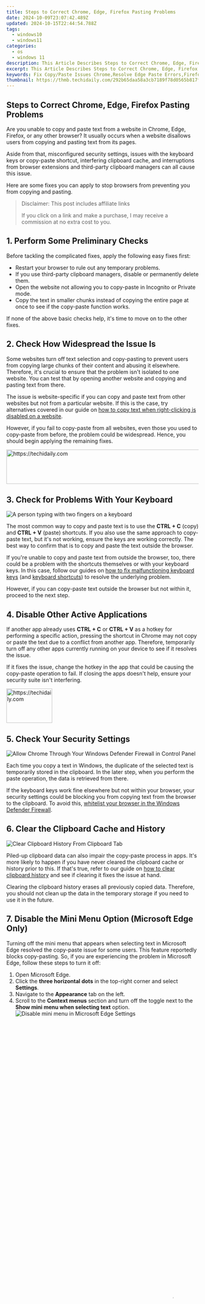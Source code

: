 ```yaml
---
title: Steps to Correct Chrome, Edge, Firefox Pasting Problems
date: 2024-10-09T23:07:42.489Z
updated: 2024-10-15T22:44:54.788Z
tags:
  - windows10
  - windows11
categories:
  - os
  - windows 11
description: This Article Describes Steps to Correct Chrome, Edge, Firefox Pasting Problems
excerpt: This Article Describes Steps to Correct Chrome, Edge, Firefox Pasting Problems
keywords: Fix Copy/Paste Issues Chrome,Resolve Edge Paste Errors,Firefox Copy Glitches Fix,Chrome Pasting Troubleshoot,Correct Browser Copy Mistakes,Edge Paste Problem Solution,Firefox Pasting Correction Steps
thumbnail: https://thmb.techidaily.com/292b65daa58a3cb7189f78d0565b817f09110724b35903d3b3e9b8eb64f84eb9.jpg
---
```


## Steps to Correct Chrome, Edge, Firefox Pasting Problems

 Are you unable to copy and paste text from a website in Chrome, Edge, Firefox, or any other browser? It usually occurs when a website disallows users from copying and pasting text from its pages.

 Aside from that, misconfigured security settings, issues with the keyboard keys or copy-paste shortcut, interfering clipboard cache, and interruptions from browser extensions and third-party clipboard managers can all cause this issue.

 Here are some fixes you can apply to stop browsers from preventing you from copying and pasting.

>  Disclaimer: This post includes affiliate links
>
>  If you click on a link and make a purchase, I may receive a commission at no extra cost to you.
>

## 1\. Perform Some Preliminary Checks

 Before tackling the complicated fixes, apply the following easy fixes first:

* Restart your browser to rule out any temporary problems.
* If you use third-party clipboard managers, disable or permanently delete them.
* Open the website not allowing you to copy-paste in Incognito or Private mode.
* Copy the text in smaller chunks instead of copying the entire page at once to see if the copy-paste function works.

 If none of the above basic checks help, it's time to move on to the other fixes.

## 2\. Check How Widespread the Issue Is

 Some websites turn off text selection and copy-pasting to prevent users from copying large chunks of their content and abusing it elsewhere. Therefore, it's crucial to ensure that the problem isn't isolated to one website. You can test that by opening another website and copying and pasting text from there.

 The issue is website-specific if you can copy and paste text from other websites but not from a particular website. If this is the case, try alternatives covered in our guide on [how to copy text when right-clicking is disabled on a website](https://www.makeuseof.com/copy-webpage-text-without-right-click/).

 However, if you fail to copy-paste from all websites, even those you used to copy-paste from before, the problem could be widespread. Hence, you should begin applying the remaining fixes.

<!-- affiliate ads begin -->
<a href="https://appsumo.8odi.net/c/5597632/2132160/7443" target="_top" id="2132160">
  <img src="//a.impactradius-go.com/display-ad/7443-2132160" border="0" alt="https://techidaily.com" width="600" height="90"/>
</a>
<img height="0" width="0" src="https://appsumo.8odi.net/i/5597632/2132160/7443" style="position:absolute;visibility:hidden;" border="0" />
<!-- affiliate ads end -->

## 3\. Check for Problems With Your Keyboard

![A person typing with two fingers on a keyboard](https://static1.makeuseofimages.com/wordpress/wp-content/uploads/2023/08/a-person-typing-with-two-fingers-on-a-keyboard.jpg)

 The most common way to copy and paste text is to use the **CTRL + C** (copy) and **CTRL + V** (paste) shortcuts. If you also use the same approach to copy-paste text, but it's not working, ensure the keys are working correctly. The best way to confirm that is to copy and paste the text outside the browser.

 If you're unable to copy and paste text from outside the browser, too, there could be a problem with the shortcuts themselves or with your keyboard keys. In this case, follow our guides on [how to fix malfunctioning keyboard keys](https://www.makeuseof.com/fix-keyboard-keys-not-working-windows/) (and [keyboard shortcuts](https://www.makeuseof.com/ways-fix-keyboard-shortcuts-not-working-in-windows-10/)) to resolve the underlying problem.

 However, if you can copy-paste text outside the browser but not within it, proceed to the next step.

## 4\. Disable Other Active Applications

 If another app already uses **CTRL + C** or **CTRL + V** as a hotkey for performing a specific action, pressing the shortcut in Chrome may not copy or paste the text due to a conflict from another app. Therefore, temporarily turn off any other apps currently running on your device to see if it resolves the issue.

 If it fixes the issue, change the hotkey in the app that could be causing the copy-paste operation to fail. If closing the apps doesn't help, ensure your security suite isn't interfering.

<!-- affiliate ads begin -->
<a href="https://aligracehair.sjv.io/c/5597632/2135348/19272" target="_top" id="2135348">
  <img src="//a.impactradius-go.com/display-ad/19272-2135348" border="0" alt="https://techidaily.com" width="120" height="90"/>
</a>
<img height="0" width="0" src="https://aligracehair.sjv.io/i/5597632/2135348/19272" style="position:absolute;visibility:hidden;" border="0" />
<!-- affiliate ads end -->

## 5\. Check Your Security Settings

![Allow Chrome Through Your Windows Defender Firewall in Control Panel](https://static1.makeuseofimages.com/wordpress/wp-content/uploads/2023/08/allow-chrome-through-your-windows-defender-firewall-in-control-panel.jpg)

 Each time you copy a text in Windows, the duplicate of the selected text is temporarily stored in the clipboard. In the later step, when you perform the paste operation, the data is retrieved from there.

 If the keyboard keys work fine elsewhere but not within your browser, your security settings could be blocking you from copying text from the browser to the clipboard. To avoid this, [whitelist your browser in the Windows Defender Firewall](https://www.makeuseof.com/how-to-allow-apps-windows-firewall/).

## 6\. Clear the Clipboard Cache and History

![Clear Clipboard History From Clipboard Tab](https://static1.makeuseofimages.com/wordpress/wp-content/uploads/2022/10/Clear-Clipboard-History-From-Clipboard-Tab.jpg)

 Piled-up clipboard data can also impair the copy-paste process in apps. It's more likely to happen if you have never cleared the clipboard cache or history prior to this. If that's true, refer to our guide on [how to clear clipboard history](https://www.makeuseof.com/windows-11-clear-clipboard-history/) and see if clearing it fixes the issue at hand.

 Clearing the clipboard history erases all previously copied data. Therefore, you should not clean up the data in the temporary storage if you need to use it in the future.

## 7\. Disable the Mini Menu Option (Microsoft Edge Only)

 Turning off the mini menu that appears when selecting text in Microsoft Edge resolved the copy-paste issue for some users. This feature reportedly blocks copy-pasting. So, if you are experiencing the problem in Microsoft Edge, follow these steps to turn it off:

1. Open Microsoft Edge.
2. Click the **three horizontal dots** in the top-right corner and select **Settings**.
3. Navigate to the **Appearance** tab on the left.
4. Scroll to the **Context menus** section and turn off the toggle next to the **Show mini menu when selecting text** option.  
![Disable mini menu in Microsoft Edge Settings](https://static1.makeuseofimages.com/wordpress/wp-content/uploads/2023/08/disable-mini-menu-in-microsoft-edge-settings.jpg)

<!-- affiliate ads begin -->
<span id="1834903">
					<video width="864" height="1536" style="cursor:pointer"
           poster="//a.impactradius-go.com/display-clicktoplayimage/1834903.png"
           onclick="if(!this.playClicked){this.play();this.setAttribute('controls',true);this.playClicked=true;}">
	   <source src="//a.impactradius-go.com/display-ad/16836-1834903">
	   <img src="//a.impactradius-go.com/display-clicktoplayimage/1834903.png" style="border: none; height: 100%; width: 100%; object-fit: contain">
	</video>
	<div style="width:540px;text-align:center"><a href="javascript:window.open(decodeURIComponent('https%3A%2F%2F25home.pxf.io%2Fc%2F5597632%2F1834903%2F16836'), '_blank');void(0);">Click here</a></div>
</span>
<img height="0" width="0" src="https://imp.pxf.io/i/5597632/1834903/16836" style="position:absolute;visibility:hidden;" border="0" />
<!-- affiliate ads end -->

<!-- affiliate ads begin -->
<a href="https://aligracehair.sjv.io/c/5597632/2135414/19272" target="_top" id="2135414">
  <img src="//a.impactradius-go.com/display-ad/19272-2135414" border="0" alt="https://techidaily.com" width="300" height="90"/>
</a>
<img height="0" width="0" src="https://aligracehair.sjv.io/i/5597632/2135414/19272" style="position:absolute;visibility:hidden;" border="0" />
<!-- affiliate ads end -->

## 8\. Check for Browser Interference

 If you fail to get copy-paste to work again, ensure that the browser interference is not causing this issue. You can rule out this possibility by applying these fixes:

* [Clear the cache and cookies in Chrome](https://www.makeuseof.com/how-to-clear-cookies-cache-in-chrome/), [Edge](https://www.makeuseof.com/how-to-clear-microsoft-edge-cache-browsing-data/), [Firefox](https://www.makeuseof.com/clear-cache-firefox/), or any other browser you use.
* [Update your web browser](https://www.makeuseof.com/how-to-update-chrome-firefox-edge-desktop-mobile/) to the latest version.
* [Remove or turn off any extensions installed in your browser](https://www.makeuseof.com/tag/how-to-clean-up-your-browser-extensions-the-easy-way/) that may interfere with copy-paste.

## Use Alternative Methods to Copy and Paste Text

 If every other option fails, and you still can't copy-paste text normally, copy and paste text in your browser using the context menu. Though it isn't a quick way to copy and paste text, it is reasonably reliable and does the job most of the time.

 Simply select the text you want to copy from a website, right-click on it and select **Copy** from the context menu. Then, go to the text editor of your choice, right-click again, and select **Paste** from the context menu.

![Copy the text using the right-click context menu on a website](https://static1.makeuseofimages.com/wordpress/wp-content/uploads/2023/08/copy-the-text-using-the-right-click-context-menu-on-a-website-1.jpg)

 If that doesn't work either, you can install the Auto Copy extension that [automatically copies text when you select it](https://www.makeuseof.com/automatically-copy-chrome-edge-firefox-text/).

<!-- affiliate ads begin -->
<a href="https://aligracehair.sjv.io/c/5597632/2135369/19272" target="_top" id="2135369">
  <img src="//a.impactradius-go.com/display-ad/19272-2135369" border="0" alt="https://techidaily.com" width="300" height="90"/>
</a>
<img height="0" width="0" src="https://aligracehair.sjv.io/i/5597632/2135369/19272" style="position:absolute;visibility:hidden;" border="0" />
<!-- affiliate ads end -->

## Copy-Paste Your Text Again Effortlessly

 Copy-paste is one of those operations we perform almost constantly while surfing the internet. When it stops working, it's nothing short of a nightmare. Hopefully, by now, you have a clearer understanding of why the feature suddenly stops working in your browser and how to get it working again.

 Do you know that you can copy-paste content in many different ways besides using the shortcut or context menu? If not, you might want to explore all the options.

 Aside from that, misconfigured security settings, issues with the keyboard keys or copy-paste shortcut, interfering clipboard cache, and interruptions from browser extensions and third-party clipboard managers can all cause this issue.

 Here are some fixes you can apply to stop browsers from preventing you from copying and pasting.

<span class="atpl-alsoreadstyle">Also read:</span>
<div><ul>
<li><a href="https://fox-friendly.techidaily.com/new-saga-storytellers-syndicate-quintessential-quartet-for-2024/"><u>[New] Saga Storytellers Syndicate - Quintessential Quartet for 2024</u></a></li>
<li><a href="https://on-screen-recording.techidaily.com/updated-capture-and-store-every-sound-on-pc-download-x-recorder-for-2024/"><u>[Updated] Capture & Store Every Sound on PC - Download X-Recorder for 2024</u></a></li>
<li><a href="https://some-skills.techidaily.com/updated-unveiling-the-ultimate-8-ranked-apps-mobile-video-tile-masters-freepaid/"><u>[Updated] Unveiling the Ultimate #8 Ranked Apps Mobile Video Tile Masters (Free/Paid)</u></a></li>
<li><a href="https://snapchat-videos.techidaily.com/2024-approved-recognizing-unseen-snaps-on-social-network/"><u>2024 Approved Recognizing Unseen Snaps on Social Network</u></a></li>
<li><a href="https://some-guidance.techidaily.com/dvd16/"><u>DVDへの正規コピーとリッピング技術解析：違反無しの最善策16ページ</u></a></li>
<li><a href="https://win11.techidaily.com/elevating-your-music-experience-through-irq-tuning/"><u>Elevating Your Music Experience Through IRQ Tuning</u></a></li>
<li><a href="https://win11.techidaily.com/gain-instant-administrator-entry-with-terminal-anytime/"><u>Gain Instant Administrator Entry with Terminal Anytime</u></a></li>
<li><a href="https://activate-lock.techidaily.com/how-to-successfully-bypass-icloud-activation-lock-from-apple-iphone-12-pro-max-by-drfone-ios/"><u>How to Successfully Bypass iCloud Activation Lock from Apple iPhone 12 Pro Max</u></a></li>
<li><a href="https://android-transfer.techidaily.com/in-2024-how-to-transfer-contacts-from-oppo-k11x-to-phone-drfone-by-drfone-transfer-from-android-transfer-from-android/"><u>In 2024, How to Transfer Contacts from Oppo K11x To Phone | Dr.fone</u></a></li>
<li><a href="https://youtube-web.techidaily.com/24-youtubes-non-indexable-content-decoding-the-unlisted-phenomenon/"><u>In 2024, YouTube's Non-Indexable Content Decoding the Unlisted Phenomenon</u></a></li>
<li><a href="https://ai-video-editing.techidaily.com/new-2024-approved-looking-for-efficient-ways-to-create-a-slow-motion-video-read-the-article-for-reliable-solutions-that-provide-excellent-results/"><u>New 2024 Approved Looking for Efficient Ways to Create a Slow-Motion Video? Read the Article for Reliable Solutions that Provide Excellent Results</u></a></li>
<li><a href="https://win11.techidaily.com/solving-non-display-in-teammers-sessions/"><u>Solving Non-Display in Teammers' Sessions</u></a></li>
<li><a href="https://win11.techidaily.com/steps-to-correct-win-xp10-extraction-issue-1152/"><u>Steps to Correct Win XP/10 Extraction Issue 1152</u></a></li>
<li><a href="https://win11.techidaily.com/the-ultimate-guide-for-switching-between-normal-and-focused-terminal-states/"><u>The Ultimate Guide for Switching Between Normal and Focused Terminal States</u></a></li>
<li><a href="https://win11.techidaily.com/theft-of-precision-windows-hellos-privacy-at-stake/"><u>Theft of Precision: Windows Hello's Privacy at Stake</u></a></li>
<li><a href="https://win11.techidaily.com/unlocking-windows-11s-full-potential-with-resizable-gifs-in-discord/"><u>Unlocking Windows 11'S Full Potential with Resizable GIFs in Discord</u></a></li>
<li><a href="https://win11.techidaily.com/unraveling-windows-1110s-d3d11-compatible-gpu-riddle/"><u>Unraveling Windows 11/10'S D3D11 Compatible GPU Riddle</u></a></li>
</ul></div>

<ins class="adsbygoogle"
      style="display:block"
      data-ad-client="ca-pub-7571918770474297"
      data-ad-slot="8358498916"
      data-ad-format="auto"
      data-full-width-responsive="true"></ins>
    